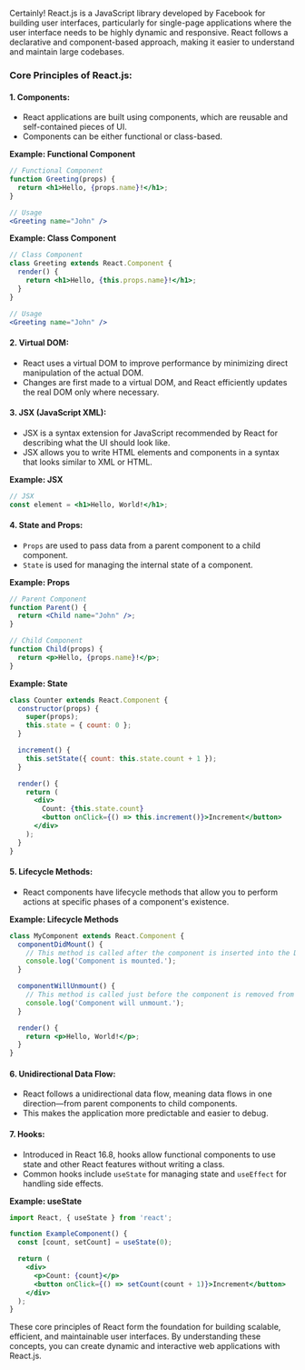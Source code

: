 Certainly! React.js is a JavaScript library developed by Facebook for building user interfaces, particularly for single-page applications where the user interface needs to be highly dynamic and responsive. React follows a declarative and component-based approach, making it easier to understand and maintain large codebases.

### Core Principles of React.js:

#### 1. **Components:**
   - React applications are built using components, which are reusable and self-contained pieces of UI.
   - Components can be either functional or class-based.

**Example: Functional Component**
```jsx
// Functional Component
function Greeting(props) {
  return <h1>Hello, {props.name}!</h1>;
}

// Usage
<Greeting name="John" />
```

**Example: Class Component**
```jsx
// Class Component
class Greeting extends React.Component {
  render() {
    return <h1>Hello, {this.props.name}!</h1>;
  }
}

// Usage
<Greeting name="John" />
```

#### 2. **Virtual DOM:**
   - React uses a virtual DOM to improve performance by minimizing direct manipulation of the actual DOM.
   - Changes are first made to a virtual DOM, and React efficiently updates the real DOM only where necessary.

#### 3. **JSX (JavaScript XML):**
   - JSX is a syntax extension for JavaScript recommended by React for describing what the UI should look like.
   - JSX allows you to write HTML elements and components in a syntax that looks similar to XML or HTML.

**Example: JSX**
```jsx
// JSX
const element = <h1>Hello, World!</h1>;
```

#### 4. **State and Props:**
   - `Props` are used to pass data from a parent component to a child component.
   - `State` is used for managing the internal state of a component.

**Example: Props**
```jsx
// Parent Component
function Parent() {
  return <Child name="John" />;
}

// Child Component
function Child(props) {
  return <p>Hello, {props.name}!</p>;
}
```

**Example: State**
```jsx
class Counter extends React.Component {
  constructor(props) {
    super(props);
    this.state = { count: 0 };
  }

  increment() {
    this.setState({ count: this.state.count + 1 });
  }

  render() {
    return (
      <div>
        Count: {this.state.count}
        <button onClick={() => this.increment()}>Increment</button>
      </div>
    );
  }
}
```

#### 5. **Lifecycle Methods:**
   - React components have lifecycle methods that allow you to perform actions at specific phases of a component's existence.

**Example: Lifecycle Methods**
```jsx
class MyComponent extends React.Component {
  componentDidMount() {
    // This method is called after the component is inserted into the DOM.
    console.log('Component is mounted.');
  }

  componentWillUnmount() {
    // This method is called just before the component is removed from the DOM.
    console.log('Component will unmount.');
  }

  render() {
    return <p>Hello, World!</p>;
  }
}
```

#### 6. **Unidirectional Data Flow:**
   - React follows a unidirectional data flow, meaning data flows in one direction—from parent components to child components.
   - This makes the application more predictable and easier to debug.

#### 7. **Hooks:**
   - Introduced in React 16.8, hooks allow functional components to use state and other React features without writing a class.
   - Common hooks include `useState` for managing state and `useEffect` for handling side effects.

**Example: useState**
```jsx
import React, { useState } from 'react';

function ExampleComponent() {
  const [count, setCount] = useState(0);

  return (
    <div>
      <p>Count: {count}</p>
      <button onClick={() => setCount(count + 1)}>Increment</button>
    </div>
  );
}
```

These core principles of React form the foundation for building scalable, efficient, and maintainable user interfaces. By understanding these concepts, you can create dynamic and interactive web applications with React.js.